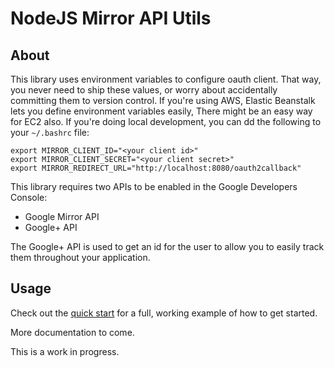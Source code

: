 NodeJS Mirror API Utils
==========================


## About

This library uses environment variables to configure oauth client. That way, you never need to ship
these values, or worry about accidentally committing them to version control. If you're using AWS,
Elastic Beanstalk lets you define environment variables easily, There might be an easy way for EC2
also. If you're doing local development, you can dd the following to your `~/.bashrc` file:

    export MIRROR_CLIENT_ID="<your client id>"
    export MIRROR_CLIENT_SECRET="<your client secret>"
    export MIRROR_REDIRECT_URL="http://localhost:8080/oauth2callback"

This library requires two APIs to be enabled in the Google Developers Console:

* Google Mirror API
* Google+ API

The Google+ API is used to get an id for the user to allow you to easily track them throughout your 
application.

## Usage

Check out the [quick start](https://github.com/emil10001/mirror-quickstart-nodejs) for a full, working example of how to get started. 

More documentation to come.

This is a work in progress.
